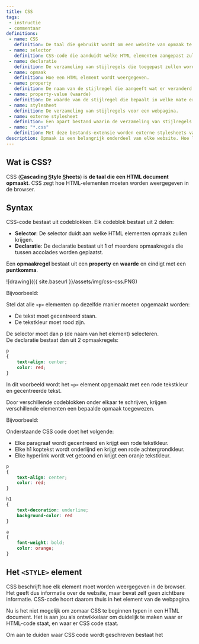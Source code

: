 ```yaml
---
title: CSS
tags: 
 - instructie
 - commentaar
definitions: 
 - name: CSS
   definition: De taal die gebruikt wordt om een website van opmaak te voorzien.
 - name: selector
   definition: CSS-code die aanduidt welke HTML elementen aangepast zullen worden door de stijlregels.
 - name: declaratie
   definition: De verzameling van stijlregels die toegepast zullen worden op één of meerdere HTML elementen.
 - name: opmaak
   definition: Hoe een HTML element wordt weergegeven.
 - name: property
   definition: De naam van de stijlregel die aangeeft wat er veranderd wordt aan de opmaak.
 - name: property-value (waarde)
   definition: De waarde van de stijlregel die bepaalt in welke mate er iets veranderd wordt aan de opmaak.
 - name: stylesheet
   definition: De verzameling van stijlregels voor een webpagina.
 - name: externe stylesheet
   definition: Een apart bestand waarin de verzameling van stijlregels voor een webpagina wordt bijgehouden.
 - name: "*.css"
   definition: Met deze bestands-extensie worden externe stylesheets van een website opgeslagen als document.
description: Opmaak is een belangrijk onderdeel van elke website. Hoe laat je een element er goed uitzien? In dit hoofdstuk wordt een algemene inleiding gegeven over de rol van CSS in webontwikkeling.
---
```



## Wat is CSS?

CSS (**<span style="text-decoration:underline;">C</span>ascading <span style="text-decoration:underline;">S</span>tyle <span style="text-decoration:underline;">S</span>heets**) is **de taal die een HTML document opmaakt**. CSS zegt hoe HTML-elementen moeten worden weergegeven in de browser.


## Syntax

CSS-code bestaat uit codeblokken. Elk codeblok bestaat uit 2 delen:



*   **Selector**: De selector duidt aan welke HTML elementen opmaak zullen krijgen. 
*   **Declaratie**: De declaratie bestaat uit 1 of meerdere opmaakregels die tussen accolades worden geplaatst.

Een **opmaakregel** bestaat uit een **property** en **waarde** en eindigt met een **puntkomma**. 

![drawing]({{ site.baseurl }}/assets/img/css-css.PNG)

Bijvoorbeeld:

Stel dat alle `<p>` elementen op dezelfde manier moeten opgemaakt worden:



*   De tekst moet gecentreerd staan.
*   De tekstkleur moet rood zijn.

De selector moet dan p (de naam van het element) selecteren.  \
De declaratie bestaat dan uit 2 opmaakregels:

```css
p
{
	text-align: center;
	color: red;
}
```


In dit voorbeeld wordt het `<p>` element opgemaakt met een rode tekstkleur en gecentreerde tekst.

Door verschillende codeblokken onder elkaar te schrijven, krijgen verschillende elementen een bepaalde opmaak toegewezen.

Bijvoorbeeld:

Onderstaande CSS code doet het volgende:



*   Elke paragraaf wordt gecentreerd en krijgt een rode tekstkleur.
*   Elke h1 koptekst wordt onderlijnd en krijgt een rode achtergrondkleur.
*   Elke hyperlink wordt vet getoond en krijgt een oranje tekstkleur.

```css
p
{
	text-align: center;
	color: red;
}

h1
{
	text-decoration: underline;
	background-color: red
}

a
{
	font-weight: bold;
	color: orange;
}
```




## Het `<STYLE>` element

CSS beschrijft hoe elk element moet worden weergegeven in de browser. Het geeft dus informatie over de website, maar bevat zelf geen zichtbare informatie. CSS-code hoort daarom thuis in het <head> element van de webpagina.

Nu is het niet mogelijk om zomaar CSS te beginnen typen in een HTML document. Het is aan jou als ontwikkelaar om duidelijk te maken waar er HTML-code staat, en waar er CSS code staat.

Om aan te duiden waar CSS code wordt geschreven bestaat het <style> element. Alle inhoud van het <style> element wordt door de browser gelezen als CSS code.


```html
<!DOCTYPE html>
<html>
	<head>
		<style>
body {
    background-color: lightblue;
}
h1 {
    color: white;
    text-align: center;
}
p {
    font-family: verdana;
    font-size: 20px;
}
		</style>
	</head>
	<body>
		<h1>Mijn eerste CSS pagina</h1>
		<p>Dit is een paragraaf.</p>
	</body>
</html>
```


## Externe stylesheets

Met een externe stylesheet kan het uiterlijk van een hele website veranderd worden door slechts één bestand te wijzigen! 

Een externe stylesheet is een manier om CSS code in een apart bestand te plaatsen, zodat HTML en CSS code grotendeels gescheiden blijft.

Elke pagina die de stijlregels in dit bestand gebruikt moet een verwijzing naar de externe stylesheet bevatten in het **`<link>`**-element. Het **`<link>`**-element wordt geplaatst binnen in het element <head>:

```html
<head>
<link rel="stylesheet" type="text/css" href="mystyle.css">
</head>
```


 - Een externe stylesheet kan in elke teksteditor worden geschreven. 
 - Het bestand mag geen HTML-tags bevatten. 
 - Het stylesheet bestand moet worden opgeslagen met de extensie .css. 

Hier is hoe het bestand 'mystyle.css' er uit ziet:


```css
body {
    background-color: lightblue;
}

h1 {
    color: navy;
    margin-left: 20px;
}
```




